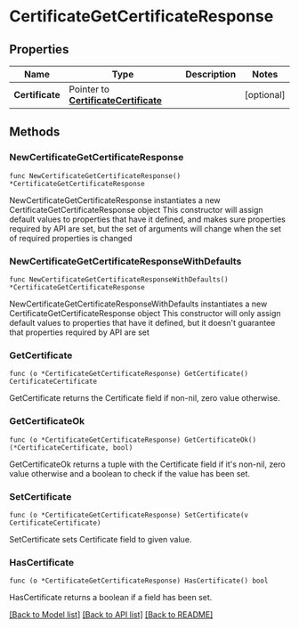 # CertificateGetCertificateResponse

## Properties

Name | Type | Description | Notes
------------ | ------------- | ------------- | -------------
**Certificate** | Pointer to [**CertificateCertificate**](certificateCertificate.md) |  | [optional] 

## Methods

### NewCertificateGetCertificateResponse

`func NewCertificateGetCertificateResponse() *CertificateGetCertificateResponse`

NewCertificateGetCertificateResponse instantiates a new CertificateGetCertificateResponse object
This constructor will assign default values to properties that have it defined,
and makes sure properties required by API are set, but the set of arguments
will change when the set of required properties is changed

### NewCertificateGetCertificateResponseWithDefaults

`func NewCertificateGetCertificateResponseWithDefaults() *CertificateGetCertificateResponse`

NewCertificateGetCertificateResponseWithDefaults instantiates a new CertificateGetCertificateResponse object
This constructor will only assign default values to properties that have it defined,
but it doesn't guarantee that properties required by API are set

### GetCertificate

`func (o *CertificateGetCertificateResponse) GetCertificate() CertificateCertificate`

GetCertificate returns the Certificate field if non-nil, zero value otherwise.

### GetCertificateOk

`func (o *CertificateGetCertificateResponse) GetCertificateOk() (*CertificateCertificate, bool)`

GetCertificateOk returns a tuple with the Certificate field if it's non-nil, zero value otherwise
and a boolean to check if the value has been set.

### SetCertificate

`func (o *CertificateGetCertificateResponse) SetCertificate(v CertificateCertificate)`

SetCertificate sets Certificate field to given value.

### HasCertificate

`func (o *CertificateGetCertificateResponse) HasCertificate() bool`

HasCertificate returns a boolean if a field has been set.


[[Back to Model list]](../README.md#documentation-for-models) [[Back to API list]](../README.md#documentation-for-api-endpoints) [[Back to README]](../README.md)


